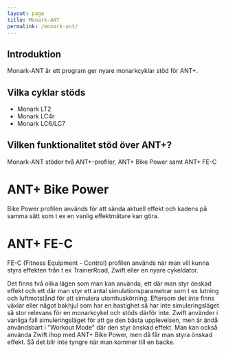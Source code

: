 ```yaml
---
layout: page
title: Monark-ANT
permalink: /monark-ant/
---
```


## Introduktion
Monark-ANT är ett program ger nyare monarkcyklar stöd för ANT+.

## Vilka cyklar stöds
- Monark LT2
- Monark LC4r
- Monark LC6/LC7

## Vilken funktionalitet stöd över ANT+?

Monark-ANT stöder två ANT+-profiler, ANT+ Bike Power samt ANT+ FE-C

# ANT+ Bike Power

Bike Power profilen används för att sända aktuell effekt och kadens
på samma sätt som t ex en vanlig effektmätare kan göra.

# ANT+ FE-C

FE-C (Fitness Equipment - Control) profilen används när man vill
kunna styra effekten från t ex TrainerRoad, Zwift eller en nyare 
cykeldator. 

Det finns två olika lägen som man kan använda, ett där man styr
önskad effekt och ett där man styr ett antal simulationsparametrar
som t ex lutning och luftmotstånd för att simulera utomhuskörning.
Eftersom det inte finns växlar eller något bakhjul som har en
hastighet så har inte simuleringsläget så stor relevans för en
monarkcykel och stöds därför inte. Zwift använder i vanliga fall
simuleringsläget för att ge den bästa upplevelsen, men är ändå 
användsbart i "Workout Mode" där den styr önskad effekt. Man kan
också använda Zwift ihop med ANT+ Bike Power, men då får man styra
önskad effekt. Så det blir inte tyngre när man kommer till en backe.

